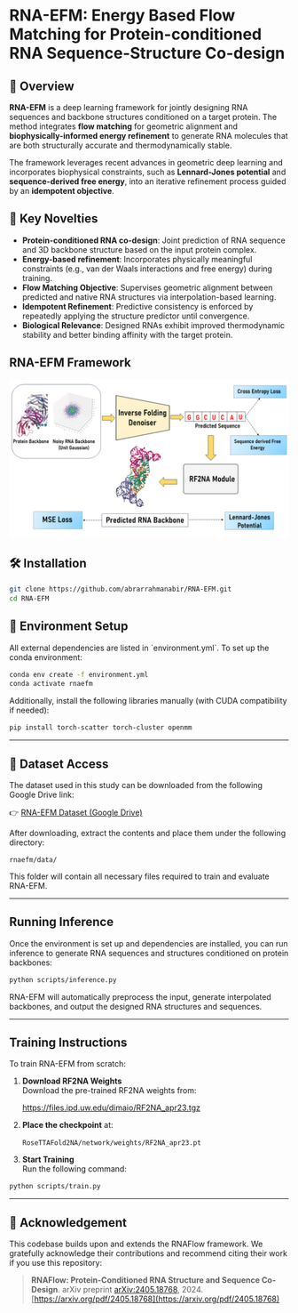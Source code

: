# RNA-EFM: Energy Based Flow Matching for Protein-conditioned RNA Sequence-Structure Co-design

## 🧬 Overview

**RNA-EFM** is a deep learning framework for jointly designing RNA sequences and backbone structures conditioned on a target protein. The method integrates **flow matching** for geometric alignment and **biophysically-informed energy refinement** to generate RNA molecules that are both structurally accurate and thermodynamically stable. 

The framework leverages recent advances in geometric deep learning and incorporates biophysical constraints, such as **Lennard-Jones potential** and **sequence-derived free energy**, into an iterative refinement process guided by an **idempotent objective**.

## 🔬 Key Novelties

- **Protein-conditioned RNA co-design**: Joint prediction of RNA sequence and 3D backbone structure based on the input protein complex.
- **Energy-based refinement**: Incorporates physically meaningful constraints (e.g., van der Waals interactions and free energy) during training.
- **Flow Matching Objective**: Supervises geometric alignment between predicted and native RNA structures via interpolation-based learning.
- **Idempotent Refinement**: Predictive consistency is enforced by repeatedly applying the structure predictor until convergence.
- **Biological Relevance**: Designed RNAs exhibit improved thermodynamic stability and better binding affinity with the target protein.


## RNA-EFM Framework
![RNA-EFM Framework](model_fig.png)

## 🛠️ Installation

```bash
git clone https://github.com/abrarrahmanabir/RNA-EFM.git
cd RNA-EFM

```
## 🔧 Environment Setup

All external dependencies are listed in \`environment.yml\`. To set up the conda environment:

```bash
conda env create -f environment.yml
conda activate rnaefm
```

Additionally, install the following libraries manually (with CUDA compatibility if needed):

```bash
pip install torch-scatter torch-cluster openmm
```

---


## 📂 Dataset Access

The dataset used in this study can be downloaded from the following Google Drive link:

👉 [RNA-EFM Dataset (Google Drive)](https://drive.google.com/drive/folders/1FPLLauKuGemoJQRoMhqmht_MRLbCgEEV?usp=sharing)

After downloading, extract the contents and place them under the following directory:

```
rnaefm/data/
```

This folder will contain all necessary files required to train and evaluate RNA-EFM.

---


##  Running Inference

Once the environment is set up and dependencies are installed, you can run inference to generate RNA sequences and structures conditioned on protein backbones:

```bash
python scripts/inference.py 
```

RNA-EFM will automatically preprocess the input, generate interpolated backbones, and output the designed RNA structures and sequences.

---

## Training Instructions

To train RNA-EFM from scratch:

1. **Download RF2NA Weights**  
   Download the pre-trained RF2NA weights from:

   https://files.ipd.uw.edu/dimaio/RF2NA_apr23.tgz

2. **Place the checkpoint** at:

   `RoseTTAFold2NA/network/weights/RF2NA_apr23.pt`

3. **Start Training**  
   Run the following command:

```bash
python scripts/train.py
```


---


## 🔗 Acknowledgement

This codebase builds upon and extends the RNAFlow framework. We gratefully acknowledge their contributions and recommend citing their work if you use this repository:

> **RNAFlow: Protein-Conditioned RNA Structure and Sequence Co-Design**. arXiv preprint [arXiv:2405.18768](https://arxiv.org/abs/2405.18768), 2024.  
> [https://arxiv.org/pdf/2405.18768](https://arxiv.org/pdf/2405.18768)



